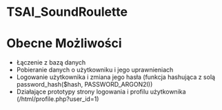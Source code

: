 # TSAI_SoundRoulette
# Obecne Możliwości
* Łączenie z bazą danych
* Pobieranie danych o użytkowniku i jego uprawnieniach
* Logowanie użytkownika i zmiana jego hasła (funkcja hashująca z solą password_hash($hash, PASSWORD_ARGON2I))
* Działające prototypy strony logowania i profilu użytkownika (/html/profile.php?user_id=1)
